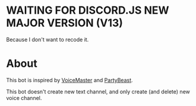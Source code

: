 # WAITING FOR DISCORD.JS NEW MAJOR VERSION (V13)
Because I don't want to recode it.

# About
This bot is inspired by [VoiceMaster](https://voicemaster.xyz) and [PartyBeast](http://partybeast.xyz).

This bot doesn't create new text channel, and only create (and delete) new voice channel.
